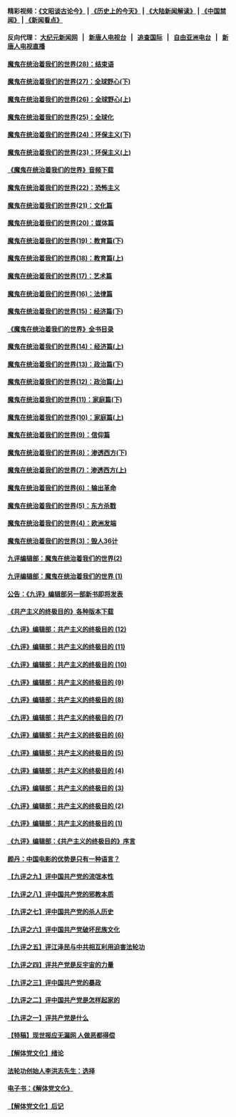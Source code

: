 #### 精彩视频：[《文昭谈古论今》](http://198.13.36.48/wenzhao) | [《历史上的今天》](http://198.13.36.48/today-in-history) | [《大陆新闻解读》](http://198.13.36.48/ntdtv-comedy) | [《中国禁闻》](http://198.13.36.48/ntdtv-news) | [《新闻看点》](http://198.13.36.48/news-insight) 

 #### 反向代理： [大纪元新闻网](http://198.13.36.48:10080/) &nbsp;&nbsp;|&nbsp;&nbsp; [新唐人电视台](http://198.13.36.48:8000/) &nbsp;&nbsp;|&nbsp;&nbsp; [追查国际](http://198.13.36.48:10010/) &nbsp;&nbsp;|&nbsp;&nbsp; [自由亚洲电台](http://198.13.36.48:9800/) &nbsp;&nbsp;|&nbsp;&nbsp; [新唐人电视直播](http://198.13.36.48/) 

#### [魔鬼在统治着我们的世界(28)：结束语](../pages/nsc422/n10936246.md?t=02180245) 

#### [魔鬼在统治着我们的世界(27)：全球野心(下)](../pages/nsc422/n10928319.md?t=02180245) 

#### [魔鬼在统治着我们的世界(26)：全球野心(上)](../pages/nsc422/n10900318.md?t=02180245) 

#### [魔鬼在统治着我们的世界(25)：全球化](../pages/nsc422/n10788205.md?t=02180245) 

#### [魔鬼在统治着我们的世界(24)：环保主义(下)](../pages/nsc422/n10695307.md?t=02180245) 

#### [魔鬼在统治着我们的世界(23)：环保主义(上)](../pages/nsc422/n10688613.md?t=02180245) 

#### [《魔鬼在统治着我们的世界》音频下载](../pages/nsc422/n10635553.md?t=02180245) 

#### [魔鬼在统治着我们的世界(22)：恐怖主义](../pages/nsc422/n10614727.md?t=02180245) 

#### [魔鬼在统治着我们的世界(21)：文化篇](../pages/nsc422/n10597706.md?t=02180245) 

#### [魔鬼在统治着我们的世界(20)：媒体篇](../pages/nsc422/n10586579.md?t=02180245) 

#### [魔鬼在统治着我们的世界(19)：教育篇(下)](../pages/nsc422/n10564808.md?t=02180245) 

#### [魔鬼在统治着我们的世界(18)：教育篇(上)](../pages/nsc422/n10526970.md?t=02180245) 

#### [魔鬼在统治着我们的世界(17)：艺术篇](../pages/nsc422/n10499093.md?t=02180245) 

#### [魔鬼在统治着我们的世界(16)：法律篇](../pages/nsc422/n10485969.md?t=02180245) 

#### [魔鬼在统治着我们的世界(15)：经济篇(下)](../pages/nsc422/n10469975.md?t=02180245) 

#### [《魔鬼在统治着我们的世界》全书目录](../pages/nsc422/n10464261.md?t=02180245) 

#### [魔鬼在统治着我们的世界(14)：经济篇(上)](../pages/nsc422/n10457370.md?t=02180245) 

#### [魔鬼在统治着我们的世界(13)：政治篇(下)](../pages/nsc422/n10448270.md?t=02180245) 

#### [魔鬼在统治着我们的世界(12)：政治篇(上)](../pages/nsc422/n10444576.md?t=02180245) 

#### [魔鬼在统治着我们的世界(11)：家庭篇(下)](../pages/nsc422/n10440961.md?t=02180245) 

#### [魔鬼在统治着我们的世界(10)：家庭篇(上)](../pages/nsc422/n10435448.md?t=02180245) 

#### [魔鬼在统治着我们的世界(9)：信仰篇](../pages/nsc422/n10432159.md?t=02180245) 

#### [魔鬼在统治着我们的世界(8)：渗透西方(下)](../pages/nsc422/n10429603.md?t=02180245) 

#### [魔鬼在统治着我们的世界(7)：渗透西方(上)](../pages/nsc422/n10426013.md?t=02180245) 

#### [魔鬼在统治着我们的世界(6)：输出革命](../pages/nsc422/n10421536.md?t=02180245) 

#### [魔鬼在统治着我们的世界(5)：东方杀戮](../pages/nsc422/n10417707.md?t=02180245) 

#### [魔鬼在统治着我们的世界(4)：欧洲发端](../pages/nsc422/n10414890.md?t=02180245) 

#### [魔鬼在统治着我们的世界(3)：毁人36计](../pages/nsc422/n10411583.md?t=02180245) 

#### [九评编辑部：魔鬼在统治着我们的世界(2)](../pages/nsc422/n10410036.md?t=02180245) 

#### [九评编辑部：魔鬼在统治着我们的世界 (1)](../pages/nsc422/n10406825.md?t=02180245) 

#### [公告：《九评》编辑部另一部新书即将发表](../pages/nsc422/n10405104.md?t=02180245) 

#### [《共产主义的终极目的》各种版本下载](../pages/nsc422/n10022138.md?t=02180245) 

#### [《九评》编辑部：共产主义的终极目的 (12)](../pages/nsc422/n9933272.md?t=02180245) 

#### [《九评》编辑部：共产主义的终极目的 (11)](../pages/nsc422/n9924973.md?t=02180245) 

#### [《九评》编辑部：共产主义的终极目的 (10)](../pages/nsc422/n9920883.md?t=02180245) 

#### [《九评》编辑部：共产主义的终极目的 (9)](../pages/nsc422/n9916363.md?t=02180245) 

#### [《九评》编辑部：共产主义的终极目的 (8)](../pages/nsc422/n9912488.md?t=02180245) 

#### [《九评》编辑部：共产主义的终极目的 (7)](../pages/nsc422/n9901176.md?t=02180245) 

#### [《九评》编辑部：共产主义的终极目的 (6)](../pages/nsc422/n9899359.md?t=02180245) 

#### [《九评》编辑部：共产主义的终极目的 (5)](../pages/nsc422/n9893174.md?t=02180245) 

#### [《九评》编辑部：共产主义的终极目的 (4)](../pages/nsc422/n9891246.md?t=02180245) 

#### [《九评》编辑部：共产主义的终极目的 (3)](../pages/nsc422/n9879879.md?t=02180245) 

#### [《九评》编辑部：共产主义的终极目的 (2)](../pages/nsc422/n9876205.md?t=02180245) 

#### [《九评》编辑部：共产主义的终极目的 (1)](../pages/nsc422/n9865857.md?t=02180245) 

#### [《九评》编辑部：《共产主义的终极目的》序言](../pages/nsc422/n9862666.md?t=02180245) 

#### [颜丹：中国电影的优势是只有一种语言？](../pages/nsc422/n9583062.md?t=02180245) 

#### [【九评之九】评中国共产党的流氓本性](../pages/nsc422/n737542.md?t=02180245) 

#### [【九评之八】评中国共产党的邪教本质](../pages/nsc422/n735942.md?t=02180245) 

#### [【九评之七】评中国共产党的杀人历史](../pages/nsc422/n733806.md?t=02180245) 

#### [【九评之六】评中国共产党破坏民族文化](../pages/nsc422/n731667.md?t=02180245) 

#### [【九评之五】评江泽民与中共相互利用迫害法轮功](../pages/nsc422/n730058.md?t=02180245) 

#### [【九评之四】评共产党是反宇宙的力量](../pages/nsc422/n727814.md?t=02180245) 

#### [【九评之三】评中国共产党的暴政](../pages/nsc422/n725597.md?t=02180245) 

#### [【九评之二】评中国共产党是怎样起家的](../pages/nsc422/n723946.md?t=02180245) 

#### [【九评之一】评共产党是什么](../pages/nsc422/n722529.md?t=02180245) 

#### [【特稿】现世报应无漏网 人做恶都得偿](../pages/nsc422/n4215167.md?t=02180245) 

#### [【解体党文化】绪论](../pages/nsc422/n1449356.md?t=02180245) 

#### [法轮功创始人李洪志先生：选择](../pages/nsc422/n3580738.md?t=02180245) 

#### [电子书：《解体党文化》](../pages/nsc422/n1573484.md?t=02180245) 

#### [【解体党文化】后记](../pages/nsc422/n1531999.md?t=02180245) 

